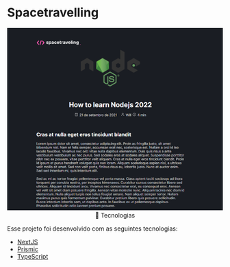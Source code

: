 # Spacetravelling

<p align="center">
  <img src="spacetravelling-screenshot.png" alt="spacetravelling screenshot />
</p>

## 🚀 Tecnologias

Esse projeto foi desenvolvido com as seguintes tecnologias:

- [NextJS](https://nextjs.org/)
- [Prismic](https://prismic.io/)
- [TypeScript](https://www.typescriptlang.org/)
